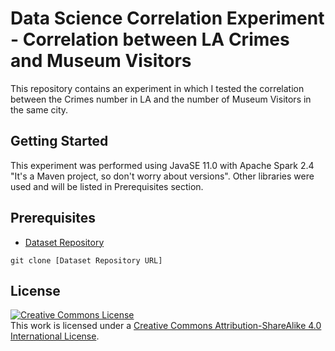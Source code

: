 # Data Science Correlation Experiment - Correlation between LA Crimes and Museum Visitors
This repository contains an experiment in which I tested the correlation between the Crimes number in LA and the number of Museum Visitors in the same city.

## Getting Started
This experiment was performed using JavaSE 11.0 with Apache Spark 2.4 "It's a Maven project, so don't worry about versions". Other libraries were used and will be listed in Prerequisites section.

## Prerequisites
* [Dataset Repository](https://bitbucket.org/hasanalkhatib/datastewardship_datasets/src)
```
git clone [Dataset Repository URL]
```

## License
<a rel="license" href="http://creativecommons.org/licenses/by-sa/4.0/"><img alt="Creative Commons License" style="border-width:0" src="https://i.creativecommons.org/l/by-sa/4.0/88x31.png" /></a><br />This work is licensed under a <a rel="license" href="http://creativecommons.org/licenses/by-sa/4.0/">Creative Commons Attribution-ShareAlike 4.0 International License</a>.
